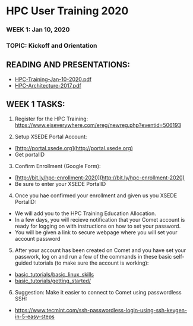 # HPC User Training 2020
### WEEK 1: Jan 10, 2020
### TOPIC:  Kickoff and Orientation

## READING AND PRESENTATIONS:
* [HPC-Training-Jan-10-2020.pdf](./HPC-Students-Kickoff-Mtg-01-18-2019.pdf)
* [HPC-Architecture-2017.pdf](./HPC-Architecture-2017.pdf)

## WEEK 1 TASKS:
1. Register for the HPC Training:
https://www.eiseverywhere.com/ereg/newreg.php?eventid=506193


2. Setup XSEDE Portal Account:
* [http://portal.xsede.org](http://portal.xsede.org)
* Get portalID

3. Confirm Enrollment (Google Form):
* [http://bit.ly/hpc-enrollment-2020](http://bit.ly/hpc-enrollment-2020)
* Be sure to enter your XSEDE PortalID

4. Once you hae confirmed your enrollment and given us you XSEDE PortalID:
* We will add you to the HPC Training Education Allocation.
* In a few days, you will recieve notification that your Comet account is ready for logging on with instructions on how to set your password.
* You will be given a link to secure webpage where you will set your account password


5. After your account has been created on Comet and you have set your passwork, log on and run a few of the commands in these basic self-guided tutorials (to make sure the account is working):
* [basic_tutorials/basic_linux_skills](https://github.com/sdsc-hpc-students/hpc-training-2020/tree/master/basic_tutorials/basic_linux_skills)
* [basic_tutorials/getting_started/](https://github.com/sdsc-hpc-students/hpc-training-2020/tree/master/basic_tutorials/getting_started)


6. Suggestion:  Make it easier to connect to Comet using passwordless SSH:   
* https://www.tecmint.com/ssh-passwordless-login-using-ssh-keygen-in-5-easy-steps
